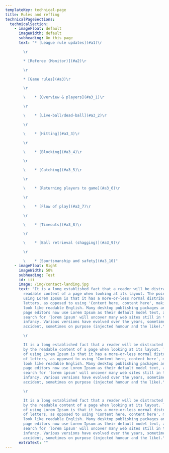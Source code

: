 ```yaml
---
templateKey: technical-page
title: Rules and reffing
technicalPageSections:
  technicalSection:
    - imageFloat: default
      imageWidth: default
      subheading: On this page
      text: "* [League rule updates](#a1)\r

        \r

        * [Referee (Monitor)](#a2)\r

        \r

        * [Game rules](#a3)\r

        \r

        \    * [Overview & players](#a3_1)\r

        \r

        \    * [Live-ball/dead-ball](#a3_2)\r

        \r

        \    * [Hitting](#a3_3)\r

        \r

        \    * [Blocking](#a3_4)\r

        \r

        \    * [Catching](#a3_5)\r

        \r

        \    * [Returning players to game](#a3_6)\r

        \r

        \    * [Flow of play](#a3_7)\r

        \r

        \    * [Timeouts](#a3_8)\r

        \r

        \    * [Ball retrieval (shagging)](#a3_9)\r

        \r

        \    * [Sportsmanship and safety](#a3_10)"
    - imageFloat: Right
      imageWidth: 50%
      subheading: Test
      id: iii
      image: /img/contact-landing.jpg
      text: "It is a long established fact that a reader will be distracted by the
        readable content of a page when looking at its layout. The point of
        using Lorem Ipsum is that it has a more-or-less normal distribution of
        letters, as opposed to using 'Content here, content here', making it
        look like readable English. Many desktop publishing packages and web
        page editors now use Lorem Ipsum as their default model text, and a
        search for 'lorem ipsum' will uncover many web sites still in their
        infancy. Various versions have evolved over the years, sometimes by
        accident, sometimes on purpose (injected humour and the like).\r

        \r

        It is a long established fact that a reader will be distracted
        by the readable content of a page when looking at its layout. The point
        of using Lorem Ipsum is that it has a more-or-less normal distribution
        of letters, as opposed to using 'Content here, content here', making it
        look like readable English. Many desktop publishing packages and web
        page editors now use Lorem Ipsum as their default model text, and a
        search for 'lorem ipsum' will uncover many web sites still in their
        infancy. Various versions have evolved over the years, sometimes by
        accident, sometimes on purpose (injected humour and the like).\r

        \r

        It is a long established fact that a reader will be distracted
        by the readable content of a page when looking at its layout. The point
        of using Lorem Ipsum is that it has a more-or-less normal distribution
        of letters, as opposed to using 'Content here, content here', making it
        look like readable English. Many desktop publishing packages and web
        page editors now use Lorem Ipsum as their default model text, and a
        search for 'lorem ipsum' will uncover many web sites still in their
        infancy. Various versions have evolved over the years, sometimes by
        accident, sometimes on purpose (injected humour and the like).\r\n"
      extraText: ""
---
```

